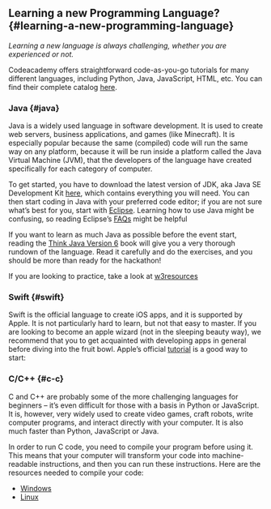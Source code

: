 ## Learning a new Programming Language? {#learning-a-new-programming-language}

_Learning a new language is always challenging, whether you are experienced or not._

Codeacademy offers straightforward code-as-you-go tutorials for many different languages, including Python, Java, JavaScript, HTML, etc. You can find their complete catalog [here](https://www.codecademy.com/catalog/subject/programming).

### Java {#java}

Java is a widely used language in software development. It is used to create web servers, business applications, and games \(like Minecraft\). It is especially popular because the same \(compiled\) code will run the same way on any platform, because it will be run inside a platform called the Java Virtual Machine \(JVM\), that the developers of the language have created specifically for each category of computer.

To get started, you have to download the latest version of JDK, aka Java SE Development Kit [here](http://www.oracle.com/technetwork/java/javase/downloads/jdk9-downloads-3848520.html), which contains everything you will need. You can then start coding in Java with your preferred code editor; if you are not sure what’s best for you, start with [Eclipse](http://www.eclipse.org/downloads/packages/eclipse-ide-java-developers/oxygen2). Learning how to use Java might be confusing, so reading Eclipse’s [FAQs](http://wiki.eclipse.org/The_Official_Eclipse_FAQs) might be helpful 

If you want to learn as much Java as possible before the event start, reading the [Think Java Version 6](http://greenteapress.com/wp/think-java/) book will give you a very thorough rundown of the language. Read it carefully and do the exercises, and you should be more than ready for the hackathon!

If you are looking to practice, take a look at [w3resources](https://www.w3resource.com/java-exercises/basic/index.php)

### Swift {#swift}

Swift is the official language to create iOS apps, and it is supported by Apple. It is not particularly hard to learn, but not that easy to master. If you are looking to become an apple wizard \(not in the sleeping beauty way\), we recommend that you to get acquainted with developing apps in general before diving into the fruit bowl. Apple’s official [tutorial](https://developer.apple.com/library/content/referencelibrary/GettingStarted/DevelopiOSAppsSwift/) is a good way to start: 

### C/C++ {#c-c}

C and C++ are probably some of the more challenging languages for beginners – it’s even difficult for those with a basis in Python or JavaScript. It is, however, very widely used to create video games, craft robots, write computer programs, and interact directly with your computer. It is also much faster than Python, JavaScript or Java.

In order to run C code, you need to compile your program before using it. This means that your computer will transform your code into machine-readable instructions, and then you can run these instructions. Here are the resources needed to compile your code:

* [Windows](https://docs.microsoft.com/en-us/cpp/build/walkthrough-compile-a-c-program-on-the-command-line)
* [Linux](http://www.network-theory.co.uk/docs/gccintro/gccintro_9.html)



